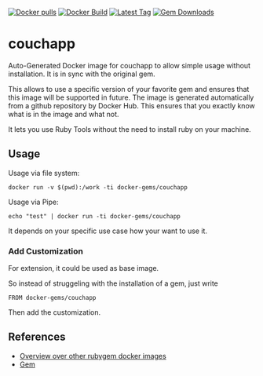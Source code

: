 [![Docker pulls](https://img.shields.io/docker/pulls/rubygem/couchapp.svg)](https://hub.docker.com/r/rubygem/couchapp/)
[![Docker Build](https://img.shields.io/docker/automated/rubygem/couchapp.svg)](https://hub.docker.com/r/rubygem/couchapp/)
[![Latest Tag](https://img.shields.io/github/tag/docker-rubygem/couchapp.svg)](https://hub.docker.com/r/rubygem/couchapp/)
[![Gem Downloads](https://img.shields.io/gem/dt/couchapp.svg)](https://rubygems.org/gems/couchapp/)
# couchapp

Auto-Generated Docker image for couchapp to allow simple usage without installation.
It is in sync with the original gem.

This allows to use a specific version of your favorite gem and ensures that this image will be supported in future.
The image is generated automatically from a github repository by Docker Hub.
This ensures that you exactly know what is in the image and what not.

It lets you use Ruby Tools without the need to install ruby on your machine.

## Usage

Usage via file system:

`docker run -v $(pwd):/work -ti docker-gems/couchapp`

Usage via Pipe:

`echo "test" | docker run -ti docker-gems/couchapp`

It depends on your specific use case how your want to use it.

### Add Customization

For extension, it could be used as base image.

So instead of struggeling with the installation of a gem, just write

`FROM docker-gems/couchapp`

Then add the customization.

## References

 - [Overview over other rubygem docker images](https://github.com/thinkbot/docker-rubygem)
 - [Gem](https://rubygems.org/gems/couchapp/)

